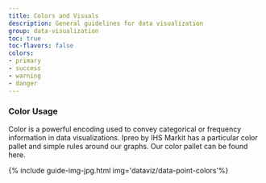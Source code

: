 ```yaml
---
title: Colors and Visuals
description: General guidelines for data visualization
group: data-visualization
toc: true
toc-flavors: false
colors:
- primary
- success 
- warning
- danger
---
```


### Color Usage
Color is a powerful encoding used to convey categorical or frequency information in data visualizations. Ipreo by IHS Markit has a particular color pallet and simple rules around our graphs. Our color pallet can be found here.

{% include guide-img-jpg.html img='dataviz/data-point-colors'%}